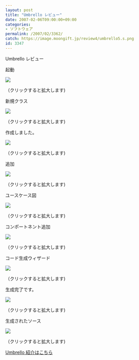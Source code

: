 ```yaml
---
layout: post
title: "Umbrello レビュー"
date: 2007-02-06T09:00:00+09:00
categories:
- ソフトウェア
permalink: /2007/02/3362/
catch: https://image.moongift.jp/review4/umbrello5.s.png
id: 3347
---
```

Umbrello レビュー  
<!--more-->

起動

  

[![](https://image.moongift.jp/review4/umbrello1.s.png)](https://image.moongift.jp/review4/umbrello1.png)  
  
（クリックすると拡大します)

  

新規クラス

  

[![](https://image.moongift.jp/review4/umbrello2.s.png)](https://image.moongift.jp/review4/umbrello2.png)  
  
（クリックすると拡大します)

  

作成しました。

  

[![](https://image.moongift.jp/review4/umbrello3.s.png)](https://image.moongift.jp/review4/umbrello3.png)  
  
（クリックすると拡大します)

  

追加

  

[![](https://image.moongift.jp/review4/umbrello4.s.png)](https://image.moongift.jp/review4/umbrello4.png)  
  
（クリックすると拡大します)

  

ユースケース図

  

[![](https://image.moongift.jp/review4/umbrello5.s.png)](https://image.moongift.jp/review4/umbrello5.png)  
  
（クリックすると拡大します)

  

コンポートネント追加

  

[![](https://image.moongift.jp/review4/umbrello6.s.png)](https://image.moongift.jp/review4/umbrello6.png)  
  
（クリックすると拡大します)

  

コード生成ウィザード

  

[![](https://image.moongift.jp/review4/umbrello7.s.png)](https://image.moongift.jp/review4/umbrello7.png)  
  
（クリックすると拡大します)

  

生成完了です。

  

[![](https://image.moongift.jp/review4/umbrello8.s.png)](https://image.moongift.jp/review4/umbrello8.png)  
  
（クリックすると拡大します)

  

生成されたソース

  

[![](https://image.moongift.jp/review4/umbrello9.s.png)](https://image.moongift.jp/review4/umbrello9.png)  
  
（クリックすると拡大します)

  

[Umbrello 紹介はこちら](http://oss.moongift.jp/intro/i-3361.html)


